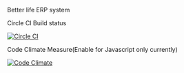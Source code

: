 Better life ERP system

Circle CI Build status

[![Circle CI](https://circleci.com/gh/betterlife/erp/tree/master.png?style=badge)](https://circleci.com/gh/betterlife/erp/tree/master)

Code Climate Measure(Enable for Javascript only currently)

[![Code Climate](https://codeclimate.com/github/betterlife/erp/badges/gpa.svg)](https://codeclimate.com/github/betterlife/erp)
